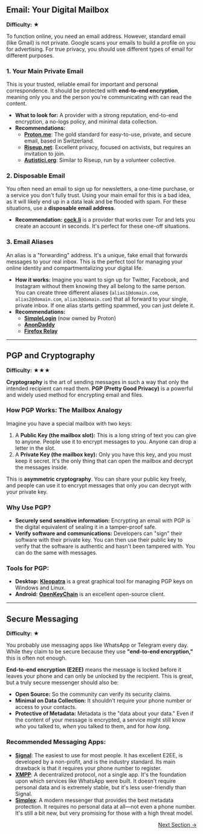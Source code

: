 ## Email: Your Digital Mailbox

**Difficulty:** ★

To function online, you need an email address. However, standard email (like Gmail) is not private. Google scans your emails to build a profile on you for advertising. For true privacy, you should use different types of email for different purposes.

### 1. Your Main Private Email

This is your trusted, reliable email for important and personal correspondence. It should be protected with **end-to-end encryption**, meaning only you and the person you're communicating with can read the content.

-   **What to look for:** A provider with a strong reputation, end-to-end encryption, a no-logs policy, and minimal data collection.
-   **Recommendations:**
    -   [**Proton.me**](https://proton.me/): The gold standard for easy-to-use, private, and secure email, based in Switzerland.
    -   [**Riseup.net**](https://riseup.net/): Excellent privacy, focused on activists, but requires an invitation to join.
    -   [**Autistici.org**](https://www.autistici.org/): Similar to Riseup, run by a volunteer collective.

### 2. Disposable Email

You often need an email to sign up for newsletters, a one-time purchase, or a service you don't fully trust. Using your main email for this is a bad idea, as it will likely end up in a data leak and be flooded with spam. For these situations, use a **disposable email address**.

-   **Recommendation:** [**cock.li**](http://cock.li/) is a provider that works over Tor and lets you create an account in seconds. It's perfect for these one-off situations.

### 3. Email Aliases

An alias is a "forwarding" address. It's a unique, fake email that forwards messages to your real inbox. This is the perfect tool for managing your online identity and compartmentalizing your digital life.

-   **How it works:** Imagine you want to sign up for Twitter, Facebook, and Instagram without them knowing they all belong to the same person. You can create three different aliases (`alias1@domain.com`, `alias2@domain.com`, `alias3@domain.com`) that all forward to your single, private inbox. If one alias starts getting spammed, you can just delete it.
-   **Recommendations:**
    -   [**SimpleLogin**](https://simplelogin.io/) (now owned by Proton)
    -   [**AnonDaddy**](https://anondaddy.com/)
    -   [**Firefox Relay**](https://relay.firefox.com/)

---

## PGP and Cryptography

**Difficulty:** ★★★

**Cryptography** is the art of sending messages in such a way that only the intended recipient can read them. **PGP (Pretty Good Privacy)** is a powerful and widely used method for encrypting email and files.

### How PGP Works: The Mailbox Analogy

Imagine you have a special mailbox with two keys:
1.  A **Public Key (the mailbox slot):** This is a long string of text you can give to anyone. People use it to encrypt messages to you. Anyone can drop a letter in the slot.
2.  A **Private Key (the mailbox key):** Only you have this key, and you must keep it secret. It's the only thing that can open the mailbox and decrypt the messages inside.

This is **asymmetric cryptography**. You can share your public key freely, and people can use it to encrypt messages that only *you* can decrypt with your private key.

### Why Use PGP?

-   **Securely send sensitive information:** Encrypting an email with PGP is the digital equivalent of sealing it in a tamper-proof safe.
-   **Verify software and communications:** Developers can "sign" their software with their private key. You can then use their public key to verify that the software is authentic and hasn't been tampered with. You can do the same with messages.

### Tools for PGP:

-   **Desktop:** [**Kleopatra**](https://www.openpgp.org/software/kleopatra/) is a great graphical tool for managing PGP keys on Windows and Linux.
-   **Android:** [**OpenKeyChain**](https://www.openkeychain.org/) is an excellent open-source client.

---

## Secure Messaging

**Difficulty:** ★

You probably use messaging apps like WhatsApp or Telegram every day. While they claim to be secure because they use **"end-to-end encryption,"** this is often not enough.

**End-to-end encryption (E2EE)** means the message is locked before it leaves your phone and can only be unlocked by the recipient. This is great, but a truly secure messenger should also be:

-   **Open Source:** So the community can verify its security claims.
-   **Minimal on Data Collection:** It shouldn't require your phone number or access to your contacts.
-   **Protective of Metadata:** Metadata is the "data about your data." Even if the content of your message is encrypted, a service might still know *who* you talked to, *when* you talked to them, and for *how long*.

### Recommended Messaging Apps:

-   [**Signal**](https://signal.org/): The easiest to use for most people. It has excellent E2EE, is developed by a non-profit, and is the industry standard. Its main drawback is that it requires your phone number to register.
-   [**XMPP**](https://xmpp.org/): A decentralized protocol, not a single app. It's the foundation upon which services like WhatsApp were built. It doesn't require personal data and is extremely stable, but it's less user-friendly than Signal.
-   [**Simplex**](https://simplex.chat/): A modern messenger that provides the best metadata protection. It requires no personal data at all—not even a phone number. It's still a bit new, but very promising for those with a high threat model.

<div class="next-section-button-container">
<p align="right"><a href="#/account-and-data-security" class="next-section-button">Next Section &rarr;</a></p>
</div>
